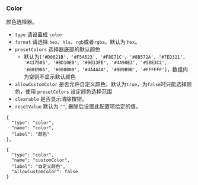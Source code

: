 ### Color

颜色选择器。

-   `type` 请设置成 `color`
-   `format` 请选择 `hex`、`hls`、`rgb`或者`rgba`。默认为 `hex`。
-   `presetColors` 选择器底部的默认颜色
    - 默认为`['#D0021B', '#F5A623', '#F8E71C', '#8B572A', '#7ED321', '#417505', '#BD10E0', '#9013FE', '#4A90E2', '#50E3C2', '#B8E986', '#000000', '#4A4A4A', '#9B9B9B', '#FFFFFF']`，数组内为空则不显示默认颜色
-   `allowCustomColor` 是否允许自定义颜色，默认为`true`，为`false`时只能选择颜色，使用 `presetColors` 设定颜色选择范围
-   `clearable` 是否显示清除按钮。
-   `resetValue` 默认为 `""`, 删除后设置此配置项给定的值。

```schema:height="400" scope="form-item"
{
  "type": "color",
  "name": "color",
  "label": "颜色"
},

{
  "type": "color",
  "name": "customColor",
  "label": "自定义颜色",
  "allowCustomColor": false
}
```
